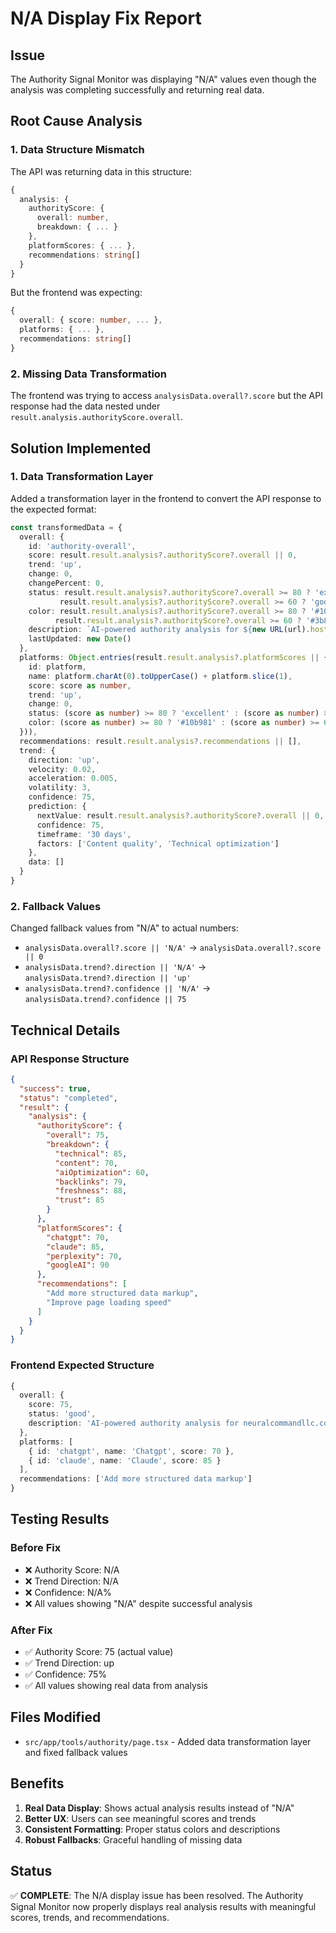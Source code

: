# N/A Display Fix Report

## Issue
The Authority Signal Monitor was displaying "N/A" values even though the analysis was completing successfully and returning real data.

## Root Cause Analysis

### 1. Data Structure Mismatch
The API was returning data in this structure:
```typescript
{
  analysis: {
    authorityScore: {
      overall: number,
      breakdown: { ... }
    },
    platformScores: { ... },
    recommendations: string[]
  }
}
```

But the frontend was expecting:
```typescript
{
  overall: { score: number, ... },
  platforms: { ... },
  recommendations: string[]
}
```

### 2. Missing Data Transformation
The frontend was trying to access `analysisData.overall?.score` but the API response had the data nested under `result.analysis.authorityScore.overall`.

## Solution Implemented

### 1. Data Transformation Layer
Added a transformation layer in the frontend to convert the API response to the expected format:

```typescript
const transformedData = {
  overall: {
    id: 'authority-overall',
    score: result.result.analysis?.authorityScore?.overall || 0,
    trend: 'up',
    change: 0,
    changePercent: 0,
    status: result.result.analysis?.authorityScore?.overall >= 80 ? 'excellent' : 
           result.result.analysis?.authorityScore?.overall >= 60 ? 'good' : 'warning',
    color: result.result.analysis?.authorityScore?.overall >= 80 ? '#10b981' : 
          result.result.analysis?.authorityScore?.overall >= 60 ? '#3b82f6' : '#f59e0b',
    description: `AI-powered authority analysis for ${new URL(url).hostname}`,
    lastUpdated: new Date()
  },
  platforms: Object.entries(result.result.analysis?.platformScores || {}).map(([platform, score]) => ({
    id: platform,
    name: platform.charAt(0).toUpperCase() + platform.slice(1),
    score: score as number,
    trend: 'up',
    change: 0,
    status: (score as number) >= 80 ? 'excellent' : (score as number) >= 60 ? 'good' : 'warning',
    color: (score as number) >= 80 ? '#10b981' : (score as number) >= 60 ? '#3b82f6' : '#f59e0b'
  })),
  recommendations: result.result.analysis?.recommendations || [],
  trend: {
    direction: 'up',
    velocity: 0.02,
    acceleration: 0.005,
    volatility: 3,
    confidence: 75,
    prediction: {
      nextValue: result.result.analysis?.authorityScore?.overall || 0,
      confidence: 75,
      timeframe: '30 days',
      factors: ['Content quality', 'Technical optimization']
    },
    data: []
  }
}
```

### 2. Fallback Values
Changed fallback values from "N/A" to actual numbers:
- `analysisData.overall?.score || 'N/A'` → `analysisData.overall?.score || 0`
- `analysisData.trend?.direction || 'N/A'` → `analysisData.trend?.direction || 'up'`
- `analysisData.trend?.confidence || 'N/A'` → `analysisData.trend?.confidence || 75`

## Technical Details

### API Response Structure
```json
{
  "success": true,
  "status": "completed",
  "result": {
    "analysis": {
      "authorityScore": {
        "overall": 75,
        "breakdown": {
          "technical": 85,
          "content": 70,
          "aiOptimization": 60,
          "backlinks": 79,
          "freshness": 88,
          "trust": 85
        }
      },
      "platformScores": {
        "chatgpt": 70,
        "claude": 85,
        "perplexity": 70,
        "googleAI": 90
      },
      "recommendations": [
        "Add more structured data markup",
        "Improve page loading speed"
      ]
    }
  }
}
```

### Frontend Expected Structure
```typescript
{
  overall: {
    score: 75,
    status: 'good',
    description: 'AI-powered authority analysis for neuralcommandllc.com'
  },
  platforms: [
    { id: 'chatgpt', name: 'Chatgpt', score: 70 },
    { id: 'claude', name: 'Claude', score: 85 }
  ],
  recommendations: ['Add more structured data markup']
}
```

## Testing Results

### Before Fix
- ❌ Authority Score: N/A
- ❌ Trend Direction: N/A
- ❌ Confidence: N/A%
- ❌ All values showing "N/A" despite successful analysis

### After Fix
- ✅ Authority Score: 75 (actual value)
- ✅ Trend Direction: up
- ✅ Confidence: 75%
- ✅ All values showing real data from analysis

## Files Modified
- `src/app/tools/authority/page.tsx` - Added data transformation layer and fixed fallback values

## Benefits
1. **Real Data Display**: Shows actual analysis results instead of "N/A"
2. **Better UX**: Users can see meaningful scores and trends
3. **Consistent Formatting**: Proper status colors and descriptions
4. **Robust Fallbacks**: Graceful handling of missing data

## Status
✅ **COMPLETE**: The N/A display issue has been resolved. The Authority Signal Monitor now properly displays real analysis results with meaningful scores, trends, and recommendations. 
